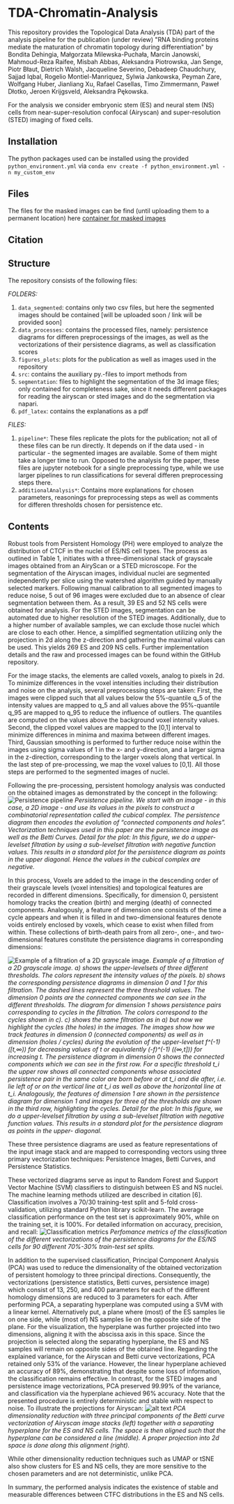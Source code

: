 # TDA-Chromatin-Analysis

This repository provides the Topological Data Analysis (TDA) part of the analysis pipeline for the publication (under review) "RNA binding proteins mediate the maturation of chromatin topology during differentiation" by Bondita Dehingia, Małgorzata Milewska-Puchała, Marcin Janowski, Mahmoud-Reza Raifee, Misbah Abbas, Aleksandra Piotrowska, Jan Senge, Piotr Błaut, Dietrich Walsh, Jacqueline Severino, Debadeep Chaudchury, Sajjad Iqbal, Rogelio Montiel-Manriquez, Sylwia Jankowska, Peyman Zare, Wolfgang Huber, Jianliang Xu, Rafael Casellas, Timo Zimmermann, Paweł Dłotko, Jeroen Krijgsveld, Aleksandra Pękowska.

For the analysis we consider embryonic stem (ES) and neural stem (NS) cells from near-super-resolution confocal (Airyscan) and super-resolution (STED) imaging of fixed cells.

## **Installation**

The python packages used can be installed using the provided `python_environment.yml` 
via `conda env create -f python_environment.yml -n my_custom_env`

## **Files**

The files for the masked images can be find (until uploading them to a permanent location) here [container for masked images](https://ln5.sync.com/dl/801dd4930#tbhpqhvc-x3gcvjfa-hbucnxeq-6vz6m5k4)

## **Citation**  

## **Structure**

The repository consists of the following files:


*FOLDERS:*
1) `data_segmented`: contains only two csv files, but here the segmented images should be contained [will be uploaded soon / link will be provided soon]
2) `data_processes`: contains the processed files, namely: persistence diagrams for differen preprocessings of the images, as well as the vectorizations of their persistence diagrams, as well as classification scores
3) `figures_plots`: plots for the publication as well as images used in the repository
4) `src`: contains the auxiliary py.-files to import methods from
5) `segmentation`: files to highlight the segmentation of the 3d image files; only contained for completeness sake, since it needs different packages for reading the airyscan or sted images and do the segmentation via napari.
6) `pdf_latex`: contains the explanations as a pdf

*FILES:*   
1) `pipeline*`: These files replicate the plots for the publication; not all of these files can be run directly. It depends on if the data used - in particular - the segmented images are available. Some of them might take a longer time to run. Opposed to the analysis for the paper, these files are jupyter notebook for a single preprocessing type, while we use larger pipelines to run classifications for several differen preprocessing steps there.
2) `additionalAnalysis*`: Contains more explanations for chosen parameters, reasonings for preprocessing steps as well as comments for differen thresholds chosen for persistence etc. 

## **Contents**  

Robust tools from Persistent Homology (PH) were employed to analyze the distribution of CTCF in the nuclei of ES/NS cell types. The process as outlined in Table 1, initiates with a three-dimensional stack of grayscale images obtained from an AiryScan or a STED microscope. For the segmentation of the Airyscan images, individual nuclei are segmented independently per slice using the watershed algorithm guided by manually selected markers. Following manual calibration to all segmented images to reduce noise, 5 out of 96 images were excluded due to an absence of clear segmentation between them. As a result, 39 ES and 52 NS cells were obtained for analysis. For the STED images, segmentation can be automated due to higher resolution of the STED images. Additionally, due to a higher number of available samples, we can exclude those nuclei which are close to each other. Hence, a simplified segmentation utilizing only the projection in 2d along the z-direction and gathering the maximal values can be used. This yields 269 ES and 209 NS cells. Further implementation details and the raw and processed images can be found within the GitHub repository. 

For the image stacks, the elements are called voxels, analog to pixels in 2d. To minimize differences in the voxel intensities including their distribution and noise on the analysis, several preprocessing steps are taken: First, the images were clipped such that all values below the 5%-quantile q_5 of the intensity values are mapped to q_5  and all values above the 95%-quantile q_95 are mapped to q_95 to reduce the influence of outliers. The quantiles are computed on the values above the background voxel intensity values. Second, the clipped voxel values are mapped to the [0,1] interval to minimize differences in minima and maxima between different images. Third, Gaussian smoothing is performed to further reduce noise within the images using sigma values of 1 in the x- and y-direction, and a larger sigma in the z-direction, corresponding to the larger voxels along that vertical. In the last step of pre-processing, we map the voxel values to [0,1].  All those steps are performed to the segmented images of nuclei. 

Following the pre-processing, persistent homology analysis was conducted on the obtained images as demonstrated by the concept in the following:
![Persistence pipeline](figures_plots/readme_pipeline.png)
*Persistence pipeline. We start with an image - in this case, a 2D image - and use its values in the pixels to construct a combinatorial representation called the cubical complex. The persistence diagram then encodes the evolution of “connected components and holes”. Vectorization techniques used in this paper are the persistence image as well as the Betti Curves. Detail for the plot: In this figure, we do a upper-levelset filtration by using a sub-levelset filtration with negative function values. This results in a standard plot for the persistence diagram as points in the upper diagonal. Hence the values in the cubical complex are negative.*

In this process, Voxels are added to the image in the descending order of their grayscale levels (voxel intensities) and topological features are recorded in different dimensions. Specifically, for dimension 0, persistent homology tracks the creation (birth) and merging (death) of connected components. Analogously, a feature of dimension one consists of the time a cycle appears and when it is filled in and two-dimensional features denote voids entirely enclosed by voxels, which cease to exist when filled from within. These collections of birth-death pairs from all zero-, one-, and two-dimensional features constitute the persistence diagrams in corresponding dimensions:

![Example of a filtration of a 2D grayscale image.](figures_plots/readme_persistence.png)
*Example of a filtration of a 2D grayscale image. a) shows the upper-levelsets of three different thresholds. The colors represent the intensity values of the pixels. b) shows the corresponding persistence diagrams in dimension 0 and 1 for this filtration. The dashed lines represent the three threshold values. The dimension 0 points are the connected components we can see in the different thresholds. The diagram for dimension 1 shows persistence pairs corresponding to cycles in the filtration. The colors correspond to the cycles shown in c). c) shows the same filtration as in a) but now we highlight the cycles (the holes) in the images.
The images show how we track features in dimension 0 (connected components) as well as in dimension (holes / cycles) during the evolution of the upper-levelset f^(-1) ([t,∞)) for decreasing values of t or equivalently (-f)^(-1) ((∞,t])) for increasing t. The persistence diagram in dimension 0 shows the connected components which we can see in the first row. For a specific threshold t_i the upper row shows all connected components whose associated persistence pair in the same color are born before or at t_i and die after, i.e. lie left of or on the vertical line at t_i as well as above the horizontal line at t_i. Analogously, the features of dimension 1 are shown in the persistence diagram for dimension 1 and images for three of the thresholds are shown in the third row, highlighting the cycles. Detail for the plot: In this figure, we do a upper-levelset filtration by using a sub-levelset filtration with negative function values. This results in a standard plot for the persistence diagram as  points in the upper- diagonal.*

These three persistence diagrams are used as feature representations of the input image stack and are mapped to corresponding vectors using three primary vectorization techniques: Persistence Images, Betti Curves, and Persistence Statistics.
 
These vectorized diagrams serve as input to Random Forest and Support Vector Machine (SVM) classifiers to distinguish between ES and NS nuclei. The machine learning methods utilized are described in citation [6]. Classification involves a 70/30 training-test split and 5-fold cross-validation, utilizing standard Python library scikit-learn. The average classification performance on the test set is approximately 90%, while on the training set, it is 100%. For detailed information on accuracy, precision, and recall:
![Classification metrics](figures_plots/readme_classification_metrics)
*Perfomance metrics of the classification of the different vectorizations of the persistence diagrams for the ES/NS cells for 90 different 70%-30% train-test set splits.*

In addition to the supervised classification, Principal Component Analysis (PCA) was used to reduce the dimensionality of the obtained vectorization of persistent homology to three principal directions. Consequently, the vectorizations (persistence statistics, Betti curves, persistence image) which consist of 13, 250, and 400 parameters for each of the different homology dimensions are reduced to 3 parameters for each. After performing PCA, a separating hyperplane was computed using a SVM with a linear kernel. Alternatively put, a plane where (most) of the ES samples lie on one side, while (most of) NS samples lie on the opposite side of the plane. For the visualization, the hyperplane was further projected into two dimensions, aligning it with the abscissa axis in this space. Since the projection is selected along the separating hyperplane, the ES and NS samples will remain on opposite sides of the obtained line. Regarding the explained variance, for the Airyscan and Betti curve vectorizations, PCA retained only 53% of the variance. However, the linear hyperplane achieved an accuracy of 89%, demonstrating that despite some loss of information, the classification remains effective. In contrast, for the STED images and persistence image vectorizations, PCA preserved 99.99% of the variance, and classification via the hyperplane achieved 96% accuracy. Note that the presented procedure is entirely deterministic and stable with respect to noise.  To illustrate the projections for Airyscan:
![alt text](figures_plots/readme_pca.png)
*PCA dimensionality reduction with three principal components of the Betti curve vectorization of Airyscan image stacks (left) together with a separating hyperplane for the ES and NS cells. The space is then aligned such that the hyperplane can be considered a line (middle). A proper projection into 2d space is done along this alignment (right).*

While other dimensionality reduction techniques such as UMAP or tSNE also show clusters for ES and NS cells, they are more sensitive to the chosen parameters and are not deterministic, unlike PCA.

In summary, the performed analysis indicates the existence of stable and measurable differences between CTFC distributions in the ES and NS cells.


